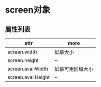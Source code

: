 # screen对象

## 属性列表

| attr               | more     |
|--------------------|----------|
| screen.width       | 屏幕大小     |
| screen.height      | ~        |
| screen.availWidth  | 屏幕可用区域大小 |
| screen.availHeight | ~        |
